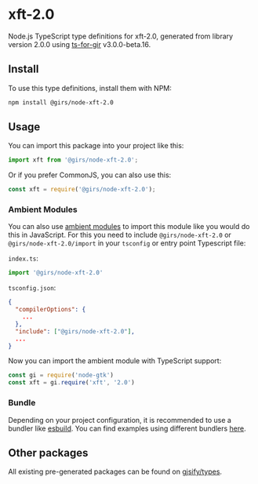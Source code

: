 
# xft-2.0

Node.js TypeScript type definitions for xft-2.0, generated from library version 2.0.0 using [ts-for-gir](https://github.com/gjsify/ts-for-gir) v3.0.0-beta.16.


## Install

To use this type definitions, install them with NPM:
```bash
npm install @girs/node-xft-2.0
```

## Usage

You can import this package into your project like this:
```ts
import xft from '@girs/node-xft-2.0';
```

Or if you prefer CommonJS, you can also use this:
```ts
const xft = require('@girs/node-xft-2.0');
```

### Ambient Modules

You can also use [ambient modules](https://github.com/gjsify/ts-for-gir/tree/main/packages/cli#ambient-modules) to import this module like you would do this in JavaScript.
For this you need to include `@girs/node-xft-2.0` or `@girs/node-xft-2.0/import` in your `tsconfig` or entry point Typescript file:

`index.ts`:
```ts
import '@girs/node-xft-2.0'
```

`tsconfig.json`:
```json
{
  "compilerOptions": {
    ...
  },
  "include": ["@girs/node-xft-2.0"],
  ...
}
```

Now you can import the ambient module with TypeScript support: 

```ts
const gi = require('node-gtk')
const xft = gi.require('xft', '2.0')
```


### Bundle

Depending on your project configuration, it is recommended to use a bundler like [esbuild](https://esbuild.github.io/). You can find examples using different bundlers [here](https://github.com/gjsify/ts-for-gir/tree/main/examples).

## Other packages

All existing pre-generated packages can be found on [gjsify/types](https://github.com/gjsify/types).

